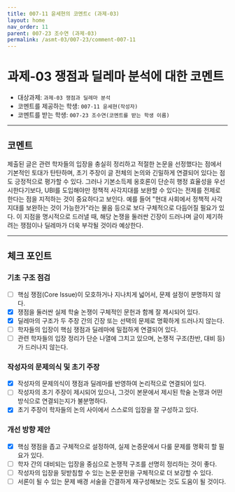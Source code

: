 ```yaml
---
title: 007-11 윤세현의 코멘트c (과제-03) 
layout: home
nav_order: 11
parent: 007-23 조수연 (과제-03)
permalink: /asmt-03/007-23/comment-007-11
---
```


# 과제-03 쟁점과 딜레마 분석에 대한 코멘트

- 대상과제: `과제-03 쟁점과 딜레마 분석`
- 코멘트를 제공하는 학생: `007-11 윤세현(작성자)` 
- 코멘트를 받는 학생: `007-23 조수연(코멘트를 받는 학생 이름)` 

---

## 코멘트

제출된 글은 관련 학자들의 입장을 충실히 정리하고 적절한 논문을 선정했다는 점에서 기본적인 토대가 탄탄하며, 초기 주장이 글 전체의 논의와 긴밀하게 연결되어 있다는 점도 긍정적으로 평가할 수 있다. 그러나 기본소득제 옹호론이 단순히 행정 효율성을 우선시한다기보다, UBI를 도입해야만 정책적 사각지대를 보완할 수 있다는 전제를 전제로 한다는 점을 지적하는 것이 중요하다고 보인다. 예를 들어 "현대 사회에서 정책적 사각지대를 보완하는 것이 가능한가"라는 물음 등으로 보다 구체적으로 다듬어질 필요가 있다. 이 지점을 명시적으로 드러낼 때, 해당 논쟁을 둘러싼 긴장이 드러나며 글이 제기하려는 쟁점이나 딜레마가 더욱 부각될 것이라 예상한다. 

---

## 체크 포인트

### **기초 구조 점검**
- [ ] 핵심 쟁점(Core Issue)이 모호하거나 지나치게 넓어서, 문제 설정이 분명하지 않다.
- [x] 쟁점을 둘러싼 실제 학술 논쟁이 구체적인 문헌과 함께 잘 제시되어 있다.
- [x] 딜레마의 구조가 두 주장 간의 긴장 또는 선택의 문제로 명확하게 드러나지 않는다.
- [ ] 학자들의 입장이 핵심 쟁점과 딜레마에 밀접하게 연결되어 있다.
- [ ] 관련 학자들의 입장 정리가 단순 나열에 그치고 있으며, 논쟁적 구조(찬반, 대비 등)가 드러나지 않는다.

### **작성자의 문제의식 및 초기 주장**
- [x] 작성자의 문제의식이 쟁점과 딜레마를 반영하여 논리적으로 연결되어 있다.
- [ ] 작성자의 초기 주장이 제시되어 있으나, 그것이 본문에서 제시된 학술 논쟁과 어떤 방식으로 연결되는지가 불분명하다.
- [x] 초기 주장이 학자들의 논의 사이에서 스스로의 입장을 잘 구성하고 있다.

### **개선 방향 제안**
- [x] 핵심 쟁점을 좁고 구체적으로 설정하여, 실제 논증문에서 다룰 문제를 명확히 할 필요가 있다.
- [ ] 학자 간의 대비되는 입장을 중심으로 논쟁적 구조를 선명히 정리하는 것이 좋다.
- [ ] 작성자의 입장을 뒷받침할 수 있는 논문·문헌을 구체적으로 더 보강할 수 있다.
- [ ] 서론이 될 수 있는 문제 배경 서술을 간결하게 재구성해보는 것도 도움이 될 것이다.
